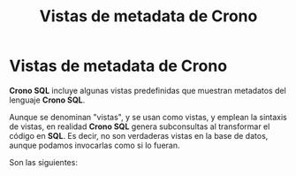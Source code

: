 ﻿---
title: "Vistas de metadata de Crono"
---


# Vistas de metadata de Crono

**Crono SQL** incluye algunas vistas predefinidas que muestran metadatos del lenguaje **Crono SQL**.

Aunque se denominan "vistas", y se usan como vistas, y emplean la sintaxis de vistas, en realidad **Crono SQL** genera subconsultas al transformar el código en **SQL**. Es decir, no son verdaderas vistas en la base de datos, aunque podamos invocarlas como si lo fueran.

Son las siguientes:


<section-index />

